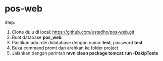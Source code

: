 pos-web
=======
Step: 

1. Clone dulu di local: https://github.com/ustadho/pos-web.git
2. Buat database **pos_web**
3. Pastikan ada role didatabase dengan nama: **test**, password **test**
4. Buka command promt dan arahkan ke folder project
5. Jalankan dengan perintah **mvn clean package tomcat:run -DskipTests**


